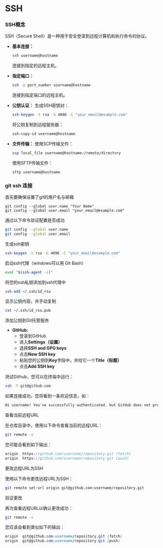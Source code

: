 # SSH

### SSH概念

SSH（Secure Shell）是一种用于安全登录到远程计算机和执行命令的协议。

- **基本连接：**
  ```bash
  ssh username@hostname
  ```
  连接到指定的远程主机。

- **指定端口：**
  ```bash
  ssh -p port_number username@hostname
  ```
  连接到指定端口的远程主机。

- **公钥认证：**
  生成SSH密钥对：
  ```bash
  ssh-keygen -t rsa -b 4096 -C "your_email@example.com"
  ```
  将公钥复制到远程服务器：
  ```bash
  ssh-copy-id username@hostname
  ```

- **文件传输：**
  使用SCP传输文件：
  ```bash
  scp local_file username@hostname:/remote/directory
  ```
  使用SFTP传输文件：
  ```bash
  sftp username@hostname
  ```

### git ssh 连接

首先要确保设置了git的用户名与邮箱

```shell
git config --global user.name "Your Name"
git config --global user.email "your_email@example.com"
```

通过以下命令验证配置是否成功

```bash
git config --global user.name
git config --global user.email
```

生成ssh密钥

```bash
ssh-keygen -t rsa -b 4096 -C "your_email@example.com"
```

启动ssh代理（windows可以用 Git Bash）

```bash
eval "$(ssh-agent -s)"
```

将您的ssh私钥添加到ssh代理中

```bash
ssh-add ~/.ssh/id_rsa
```

显示公钥内容，并手动复制

```bash
cat ~/.ssh/id_rsa.pub
```

添加公钥到Git托管服务

- **GitHub:**
  - 登录到GitHub
  - 进入**Settings（设置）**
  - 选择**SSH and GPG keys**
  - 点击**New SSH key**
  - 粘贴您的公钥到**Key**字段中，并给它一个**Title（标题）**
  - 点击**Add SSH key**

测试Github，您可以在终端中运行：

```bash
ssh -T git@github.com
```

如果连接成功，您将看到一条欢迎信息，如：

```scss
Hi username! You've successfully authenticated, but GitHub does not provide shell access.
```

查看当前远程URL

在仓库目录中，使用以下命令查看当前的远程URL：

```bash
git remote -v
```

您可能会看到如下输出：

```scss
origin  https://github.com/username/repository.git (fetch)
origin  https://github.com/username/repository.git (push)
```

更改远程URL为SSH

使用以下命令更改远程URL为SSH：

```bash
git remote set-url origin git@github.com:username/repository.git
```

验证更改

再次查看远程URL以确认更改成功：

```bash
git remote -v
```

您应该会看到类似如下的输出：

```scss
origin  git@github.com:username/repository.git (fetch)
origin  git@github.com:username/repository.git (push)
```